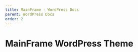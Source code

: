 ```yaml
---
title: MainFrame - WordPress Docs
parent: WordPress Docs
order: 2
---
```


# MainFrame WordPress Theme